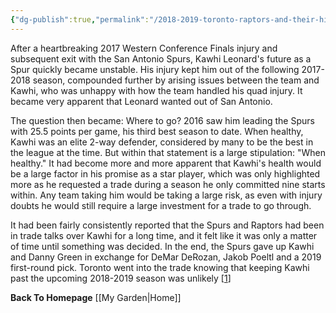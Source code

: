 ```yaml
---
{"dg-publish":true,"permalink":"/2018-2019-toronto-raptors-and-their-hired-assassin/"}
---
```



After a heartbreaking 2017 Western Conference Finals injury and subsequent exit with the San Antonio Spurs, Kawhi Leonard's future as a Spur quickly became unstable. His injury kept him out of the following 2017-2018 season, compounded further by arising issues between the team and Kawhi, who was unhappy with how the team handled his quad injury. It became very apparent that Leonard wanted out of San Antonio.

The question then became: Where to go? 2016 saw him leading the Spurs with 25.5 points per game, his third best season to date. When healthy, Kawhi was an elite 2-way defender, considered by many to be the best in the league at the time. But within that statement is a large stipulation: "When healthy." It had become more and more apparent that Kawhi's health would be a large factor in his promise as a star player, which was only highlighted more as he requested a trade during a season he only committed nine starts within. Any team taking him would be taking a large risk, as even with injury doubts he would still require a large investment for a trade to go through.

It had been fairly consistently reported that the Spurs and Raptors had been in trade talks over Kawhi for a long time, and it felt like it was only a matter of time until something was decided. In the end, the Spurs gave up Kawhi and Danny Green in exchange for DeMar DeRozan, Jakob Poeltl and a 2019 first-round pick. Toronto went into the trade knowing that keeping Kawhi past the upcoming 2018-2019 season was unlikely [[1](https://www.nba.com/news/report-san-antonio-spurs-toronto-raptors-engaged-serious-talks-kawhi-leonard)]





**Back To Homepage**
[[My Garden\|Home]]